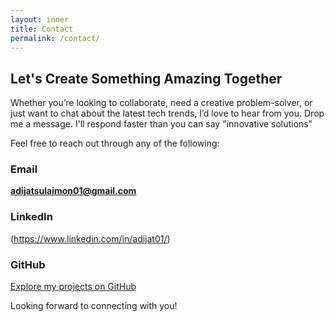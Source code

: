 ```yaml
---
layout: inner
title: Contact
permalink: /contact/
---
```


## Let's Create Something Amazing Together

Whether you’re looking to collaborate, need a creative problem-solver, or just want to chat about the latest tech trends, I’d love to hear from you. Drop me a message. I'll respond faster than you can say "innovative solutions"

Feel free to reach out through any of the following:

### Email
**[adijatsulaimon01@gmail.com](mailto:adijatsulaimon01@gmail.com)**

### LinkedIn
(https://www.linkedin.com/in/adijat01/)

### GitHub
[Explore my projects on GitHub](https://github.com/12-tech)

Looking forward to connecting with you!
